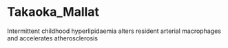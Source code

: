 # Takaoka_Mallat
Intermittent childhood hyperlipidaemia alters resident arterial macrophages and accelerates atherosclerosis
